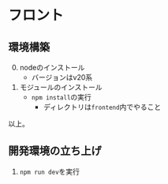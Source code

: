# フロント

## 環境構築
0. nodeのインストール
    - バージョンはv20系
1. モジュールのインストール
    - `npm install`の実行
      - ディレクトリは`frontend`内でやること

以上。

## 開発環境の立ち上げ
1. `npm run dev`を実行
